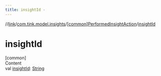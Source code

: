 ```yaml
---
title: insightId -
---
```

//[link](../../index.md)/[com.tink.model.insights](../index.md)/[[common]PerformedInsightAction](index.md)/[insightId](insight-id.md)



# insightId  
[common]  
Content  
val [insightId](insight-id.md): [String](https://kotlinlang.org/api/latest/jvm/stdlib/kotlin/-string/index.html)  



